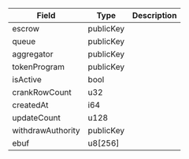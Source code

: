 | Field | Type | Description |
|--|--|--|
| escrow |  publicKey | |
| queue |  publicKey | |
| aggregator |  publicKey | |
| tokenProgram |  publicKey | |
| isActive |  bool | |
| crankRowCount |  u32 | |
| createdAt |  i64 | |
| updateCount |  u128 | |
| withdrawAuthority |  publicKey | |
| ebuf |  u8[256] | |
